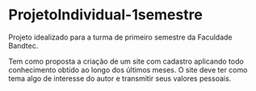 # ProjetoIndividual-1semestre


Projeto idealizado para a turma de primeiro semestre da Faculdade Bandtec. 

Tem como proposta a criação de um site com cadastro aplicando todo conhecimento obtido ao longo dos últimos meses.
O site deve ter como tema algo de interesse do autor e transmitir seus valores pessoais.



